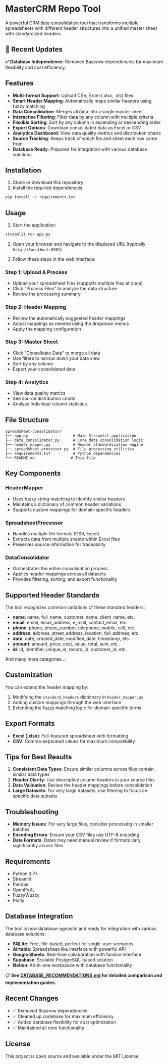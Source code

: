 # MasterCRM Repo Tool

A powerful CRM data consolidation tool that transforms multiple spreadsheets with different header structures into a unified master sheet with standardized headers.

## 🚀 Recent Updates

**✅ Database Independence**: Removed Baserow dependencies for maximum flexibility and cost efficiency.

## Features

- **Multi-format Support**: Upload CSV, Excel (.xlsx, .xls) files
- **Smart Header Mapping**: Automatically maps similar headers using fuzzy matching
- **Data Consolidation**: Merges all data into a single master sheet
- **Interactive Filtering**: Filter data by any column with multiple criteria
- **Flexible Sorting**: Sort by any column in ascending or descending order
- **Export Options**: Download consolidated data as Excel or CSV
- **Analytics Dashboard**: View data quality metrics and distribution charts
- **Source Tracking**: Keeps track of which file and sheet each row came from
- **Database Ready**: Prepared for integration with various database solutions

## Installation

1. Clone or download this repository
2. Install the required dependencies:

```bash
pip install -r requirements.txt
```

## Usage

1. Start the application:

```bash
streamlit run app.py
```

2. Open your browser and navigate to the displayed URL (typically `http://localhost:8501`)

3. Follow these steps in the web interface:

### Step 1: Upload & Process
- Upload your spreadsheet files (supports multiple files at once)
- Click "Process Files" to analyze the data structure
- Review the processing summary

### Step 2: Header Mapping
- Review the automatically suggested header mappings
- Adjust mappings as needed using the dropdown menus
- Apply the mapping configuration

### Step 3: Master Sheet
- Click "Consolidate Data" to merge all data
- Use filters to narrow down your data view
- Sort by any column
- Export your consolidated data

### Step 4: Analytics
- View data quality metrics
- See source distribution charts
- Analyze individual column statistics

## File Structure

```
spreadsheet-consolidator/
├── app.py                    # Main Streamlit application
├── data_consolidator.py      # Core data consolidation logic
├── header_mapper.py          # Header standardization engine
├── spreadsheet_processor.py  # File processing utilities
├── requirements.txt          # Python dependencies
└── README.md                # This file
```

## Key Components

### HeaderMapper
- Uses fuzzy string matching to identify similar headers
- Maintains a dictionary of common header variations
- Supports custom mappings for domain-specific headers

### SpreadsheetProcessor
- Handles multiple file formats (CSV, Excel)
- Extracts data from multiple sheets within Excel files
- Preserves source information for traceability

### DataConsolidator
- Orchestrates the entire consolidation process
- Applies header mappings across all datasets
- Provides filtering, sorting, and export functionality

## Supported Header Standards

The tool recognizes common variations of these standard headers:

- **name**: name, full_name, customer_name, client_name, etc.
- **email**: email, email_address, e_mail, contact_email, etc.
- **phone**: phone, phone_number, telephone, mobile, cell, etc.
- **address**: address, street_address, location, full_address, etc.
- **date**: date, created_date, modified_date, timestamp, etc.
- **amount**: amount, price, cost, value, total, sum, etc.
- **id**: id, identifier, unique_id, record_id, customer_id, etc.

And many more categories...

## Customization

You can extend the header mapping by:

1. Modifying the `standard_headers` dictionary in `header_mapper.py`
2. Adding custom mappings through the web interface
3. Extending the fuzzy matching logic for domain-specific terms

## Export Formats

- **Excel (.xlsx)**: Full-featured spreadsheet with formatting
- **CSV**: Comma-separated values for maximum compatibility

## Tips for Best Results

1. **Consistent Data Types**: Ensure similar columns across files contain similar data types
2. **Header Clarity**: Use descriptive column headers in your source files
3. **Data Validation**: Review the header mappings before consolidation
4. **Large Datasets**: For very large datasets, use filtering to focus on specific data subsets

## Troubleshooting

- **Memory Issues**: For very large files, consider processing in smaller batches
- **Encoding Errors**: Ensure your CSV files use UTF-8 encoding
- **Date Formats**: Dates may need manual review if formats vary significantly across files

## Requirements

- Python 3.7+
- Streamlit
- Pandas
- OpenPyXL
- FuzzyWuzzy
- Plotly

## Database Integration

The tool is now database-agnostic and ready for integration with various database solutions:

- **SQLite**: Free, file-based, perfect for single-user scenarios
- **Airtable**: Spreadsheet-like interface with powerful API
- **Google Sheets**: Real-time collaboration with familiar interface
- **Supabase**: Scalable PostgreSQL-based solution
- **Notion**: All-in-one workspace with database functionality

📋 **See [DATABASE_RECOMMENDATIONS.md](DATABASE_RECOMMENDATIONS.md) for detailed comparison and implementation guides.**

## Recent Changes

- ✅ Removed Baserow dependencies
- ✅ Cleaned up codebase for maximum efficiency
- ✅ Added database flexibility for cost optimization
- ✅ Maintained all core functionality

## License

This project is open source and available under the MIT License.